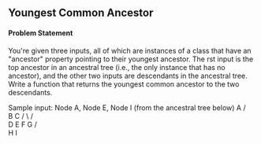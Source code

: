 ## Youngest Common Ancestor

#### Problem Statement

You're given three inputs, all of which are instances of a class that have an "ancestor" property pointing to their youngest ancestor. The rst input is the top
ancestor in an ancestral tree (i.e., the only instance that has no ancestor), and the other two inputs are descendants in the ancestral tree. Write a function that
returns the youngest common ancestor to the two descendants.

Sample input: Node A, Node E, Node I (from the ancestral tree below)
A
/ \
 B C
/ \ / \
 D E F G
/ \
 H I
